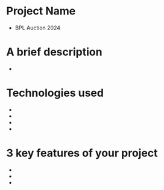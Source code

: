 # Project Name
- BPL Auction 2024

# A brief description
-

# Technologies used
-
-
-
-

# 3 key features of your project
-
-
-
